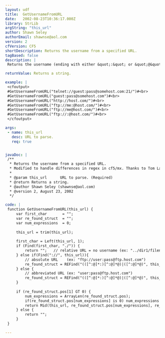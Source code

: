 ```yaml
---
layout: udf
title:  GetUsernameFromURL
date:   2002-08-23T10:36:17.000Z
library: StrLib
argString: "this_url"
author: Shawn Seley
authorEmail: shawnse@aol.com
version: 2
cfVersion: CF5
shortDescription: Returns the username from a specified URL.
tagBased: false
description: |
 Returns the username (ending with either &quot;:&quot; or &quot;@&quot;) for the passed URL. If no user is found, then returns an empty string. Works with any protocol that follows a &quot;username:password@&quot; syntax including ftp, telnet, and imap and others.

returnValue: Returns a string.

example: |
 <cfoutput>
 #GetUsernameFromURL("telnet://guest:pass@somehost.com:21/")#<br>
 #GetUsernameFromURL("guest:pass@somehost.com")#<br>
 #GetUsernameFromURL("http://host.com/")#<br>
 #GetUsernameFromURL("ftp://me:@host.com/")#<br>
 #GetUsernameFromURL("ftp://me@host.com/")#<br>
 #GetUsernameFromURL("ftp://:@host.com/")#<br>
 </cfoutput>

args:
 - name: this_url
   desc: URL to parse.
   req: true


javaDoc: |
 /**
  * Returns the username from a specified URL.
  * Modified to handle differences in regex in cf5/mx. Thanks to Tom Lane for pointing out the issue.
  * 
  * @param this_url      URL to parse. (Required)
  * @return Returns a string. 
  * @author Shawn Seley (shawnse@aol.com) 
  * @version 2, August 23, 2002 
  */

code: |
 function GetUsernameFromURL(this_url) {
     var first_char       = "";
     var re_found_struct  = "";
     var num_expressions  = 0;
     
     this_url = trim(this_url);
     
     first_char = Left(this_url, 1);
     if (Find(first_char, "./")) {
         return "";   // relative URL = no username (ex: "../dir1/filename.html" or "/dir1/filename.html")
     } else if(Find("://", this_url)){
         // absolute URL    (ex: "ftp://user:pass@ftp.host.com")
         re_found_struct = REFind("(([^:@]*:)[^:@]*@)|([^:@]*@)", this_url, Find("://", this_url)+3, "True");
     } else {
         // abbreviated URL (ex: "user:pass@ftp.host.com")
         re_found_struct = REFind("(([^:@]*:)[^:@]*@)|([^:@]*@)", this_url, 1, "True");
     }
     
     if (re_found_struct.pos[1] GT 0) {
         num_expressions = ArrayLen(re_found_struct.pos);
         if(re_found_struct.pos[num_expressions] is 0) num_expressions = num_expressions - 1;
         return Mid(this_url, re_found_struct.pos[num_expressions], re_found_struct.len[num_expressions]-1);
     } else {
         return "";
     }
 }

---
```


